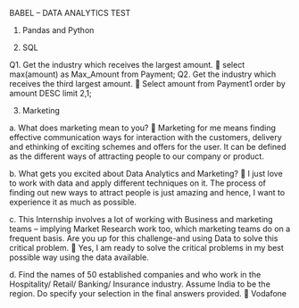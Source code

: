 BABEL – DATA ANALYTICS TEST

1.	Pandas and Python
 


2.	 SQL

Q1. Get the industry which receives the largest amount.
	select max(amount) as Max_Amount from Payment;
Q2. Get the industry which receives the third largest amount.
	Select amount from Payment1 order by amount DESC limit 2,1;

3.	Marketing

a.	What does marketing mean to you?
	Marketing for me means finding effective communication ways for interaction with the customers, delivery and ethinking of exciting schemes and offers for the user. It can be defined as the different ways of attracting people to our company or product.

b.	What gets you excited about Data Analytics and Marketing?
	I just love to work with data and apply different techniques on it. The process of finding out new ways to attract people is just amazing and hence, I want to experience it as much as possible.

c.	This Internship involves a lot of working with Business and marketing teams – implying Market Research work too, which marketing teams do on a frequent basis. Are you up for this challenge-and using Data to solve this critical problem.
	Yes, I am ready to solve the critical problems in my best possible way using the data available.

d.	Find the names of 50 established companies and who work in the Hospitality/ Retail/ Banking/ Insurance industry. Assume India to be the region. Do specify your selection in the final answers provided.
	Vodafone

